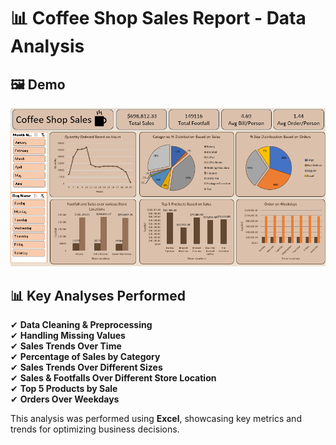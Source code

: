 # 📊 Coffee Shop Sales Report - Data Analysis

## 🖼️ Demo
![Page 1](images/page_1.png)

## 📊 Key Analyses Performed  
✔ **Data Cleaning & Preprocessing**  
✔ **Handling Missing Values**  
✔ **Sales Trends Over Time**  
✔ **Percentage of Sales by Category**  
✔ **Sales Trends Over Different Sizes**  
✔ **Sales & Footfalls Over Different Store Location**  
✔ **Top 5 Products by Sale**  
✔ **Orders Over Weekdays**  

This analysis was performed using **Excel**, showcasing key metrics and trends for optimizing business decisions.
